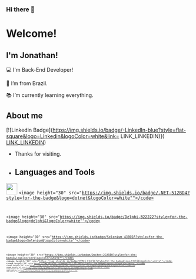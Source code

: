 ### Hi there 👋

# Welcome!

 

## I'm Jonathan!

 

:computer: I'm Back-End Developer!

:house_with_garden: I’m from Brazil.

:books: I’m currently learning everything.


## About me

[![Linkedin Badge](https://img.shields.io/badge/-LinkedIn-blue?style=flat-square&logo=Linkedin&logoColor=white&link= LINK_LINKEDIN)]([ LINK_LINKEDIN](https://www.linkedin.com/in/miranda-jon/))

- Thanks for visiting.

- ## Languages and Tools

<code><image height="30" src="https://img.shields.io/badge/C%23-239120?style=for-the-badge&logo=csharp&logoColor=white"></code>
<code><image height="30" src="https://img.shields.io/badge/.NET-512BD4?style=for-the-badge&logo=dotnet&logoColor=white""</code>

<code><image height="30" src="https://img.shields.io/badge/Delphi-B22222?style=for-the-badge&logo=delphi&logoColor=white""</code>

<code><image height="30" src="https://img.shields.io/badge/Selenium-43B02A?style=for-the-badge&logo=Selenium&logoColor=white""</code>

<code><image height="30" src="https://img.shields.io/badge/Docker-2CA5E0?style=for-the-badge&logo=docker&logoColor=white""</code>
<code><image height="30" src="https://img.shields.io/badge/HTML5-E34F26?style=for-the-badge&logo=html5&logoColor=white""</code>
<code><image height="30" src="https://img.shields.io/badge/CSS3-1572B6?style=for-the-badge&logo=css3&logoColor=white""</code>
<code><image height="30" src="https://img.shields.io/badge/PostgreSQL-316192?style=for-the-badge&logo=postgresql&logoColor=wh"</code>ite"
<code><image height="30" src="https://img.shields.io/badge/Oracle-F80000?style=for-the-badge&logo=Oracle&logoColor=white""</code>
<code><image height="30" src="https://img.shields.io/badge/MySQL-005C84?style=for-the-badge&logo=mysql&logoColor=white""</code>
<code><image height="30" src="https://img.shields.io/badge/GIT-E44C30?style=for-the-badge&logo=git&logoColor=white""</code>
<code><image height="30" src="https://img.shields.io/badge/Ubuntu-E95420?style=for-the-badge&logo=ubuntu&logoColor=white""</code>
